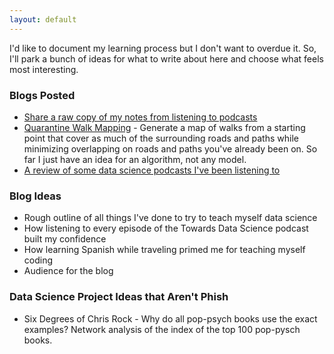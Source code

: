```yaml
---
layout: default
---
```


I'd like to document my learning process but I don't want to overdue it.  So, I'll park a bunch of ideas for what to write about here and choose what feels most interesting.

### Blogs Posted
* [Share a raw copy of my notes from listening to podcasts](https://jroefive.github.io/2020/05/07/Podcast-Notes.html)
* [Quarantine Walk Mapping](https://jroefive.github.io/2020/05/02/Quarantine-Walk-Mapping.html) - Generate a map of walks from a starting point that cover as much of the surrounding roads and paths while minimizing overlapping on roads and paths you've already been on.  So far I just have an idea for an algorithm, not any model.  
* [A review of some data science podcasts I've been listening to](https://jroefive.github.io/2020/05/23/Data-Science-Podcast-Reviews.html)

### Blog Ideas
* Rough outline of all things I've done to try to teach myself data science
* How listening to every episode of the Towards Data Science podcast built my confidence
* How learning Spanish while traveling primed me for teaching myself coding
* Audience for the blog

### Data Science Project Ideas that Aren't Phish
* Six Degrees of Chris Rock - Why do all pop-psych books use the exact examples?  Network analysis of the index of the top 100 pop-pysch books.
